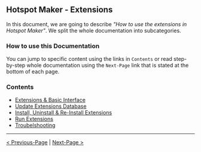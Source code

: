 ## Hotspot Maker - Extensions

In this document, we are going to describe *"How to use the extensions in Hotspot Maker"*. We split the whole documentation into subcategories.

### How to use this Documentation

You can jump to specific content using the links in `Contents` or read step-by-step whole documentation using the `Next-Page` link that is stated at the bottom of each page.

### Contents

- [Extensions & Basic Interface](01.%20Extensions%20&%20Basic%20Interface.md)
- [Update Extensions Database](02.%20Update%20Extensions%20Database.md)
- [Install, Uninstall & Re-Install Extensions](03.%20Install,%20Uninstall%20&%20Re-Install%20Extensions.md)
- [Run Extensions](04.%20Run%20Extensions.md)
- [Troubelshooting](05.%20Troubleshooting.md)

***

[< Previous-Page][back] | [Next-Page >][next]

[back]: ../../README.md "ReadMe"
[next]: 01.%20Extensions%20&%20Basic%20Interface.md "Extensions & Basic Interface"